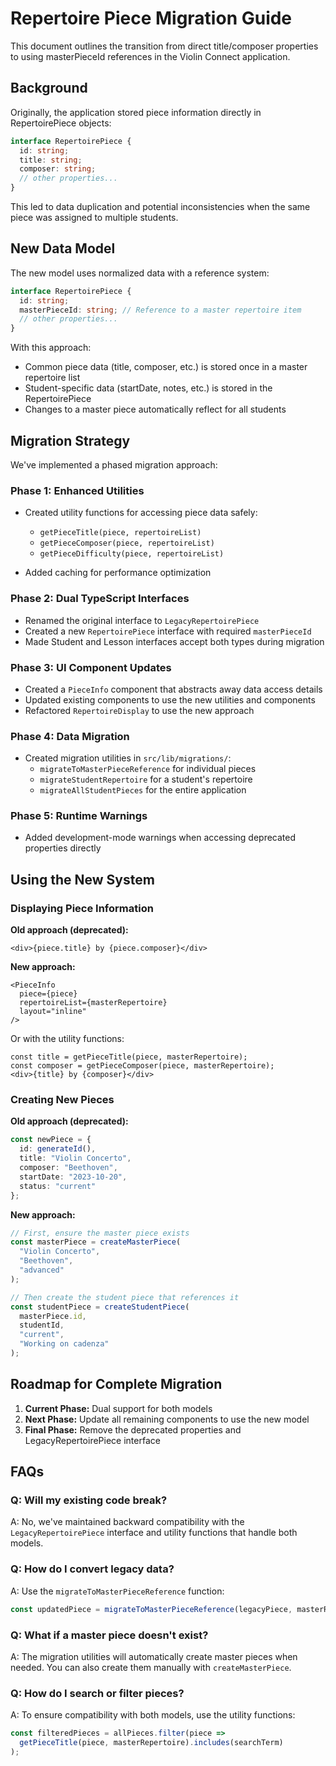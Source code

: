 # Repertoire Piece Migration Guide

This document outlines the transition from direct title/composer properties to using masterPieceId references in the Violin Connect application.

## Background

Originally, the application stored piece information directly in RepertoirePiece objects:

```typescript
interface RepertoirePiece {
  id: string;
  title: string;
  composer: string;
  // other properties...
}
```

This led to data duplication and potential inconsistencies when the same piece was assigned to multiple students.

## New Data Model

The new model uses normalized data with a reference system:

```typescript
interface RepertoirePiece {
  id: string;
  masterPieceId: string; // Reference to a master repertoire item
  // other properties...
}
```

With this approach:
- Common piece data (title, composer, etc.) is stored once in a master repertoire list
- Student-specific data (startDate, notes, etc.) is stored in the RepertoirePiece
- Changes to a master piece automatically reflect for all students

## Migration Strategy

We've implemented a phased migration approach:

### Phase 1: Enhanced Utilities

- Created utility functions for accessing piece data safely:
  - `getPieceTitle(piece, repertoireList)`
  - `getPieceComposer(piece, repertoireList)`
  - `getPieceDifficulty(piece, repertoireList)`

- Added caching for performance optimization

### Phase 2: Dual TypeScript Interfaces

- Renamed the original interface to `LegacyRepertoirePiece`
- Created a new `RepertoirePiece` interface with required `masterPieceId`
- Made Student and Lesson interfaces accept both types during migration

### Phase 3: UI Component Updates

- Created a `PieceInfo` component that abstracts away data access details
- Updated existing components to use the new utilities and components
- Refactored `RepertoireDisplay` to use the new approach

### Phase 4: Data Migration

- Created migration utilities in `src/lib/migrations/`:
  - `migrateToMasterPieceReference` for individual pieces
  - `migrateStudentRepertoire` for a student's repertoire
  - `migrateAllStudentPieces` for the entire application

### Phase 5: Runtime Warnings

- Added development-mode warnings when accessing deprecated properties directly

## Using the New System

### Displaying Piece Information

**Old approach (deprecated):**
```tsx
<div>{piece.title} by {piece.composer}</div>
```

**New approach:**
```tsx
<PieceInfo 
  piece={piece} 
  repertoireList={masterRepertoire}
  layout="inline"
/>
```

Or with the utility functions:
```tsx
const title = getPieceTitle(piece, masterRepertoire);
const composer = getPieceComposer(piece, masterRepertoire);
<div>{title} by {composer}</div>
```

### Creating New Pieces

**Old approach (deprecated):**
```typescript
const newPiece = {
  id: generateId(),
  title: "Violin Concerto",
  composer: "Beethoven",
  startDate: "2023-10-20",
  status: "current"
};
```

**New approach:**
```typescript
// First, ensure the master piece exists
const masterPiece = createMasterPiece(
  "Violin Concerto",
  "Beethoven",
  "advanced"
);

// Then create the student piece that references it
const studentPiece = createStudentPiece(
  masterPiece.id,
  studentId,
  "current",
  "Working on cadenza"
);
```

## Roadmap for Complete Migration

1. **Current Phase:** Dual support for both models
2. **Next Phase:** Update all remaining components to use the new model
3. **Final Phase:** Remove the deprecated properties and LegacyRepertoirePiece interface

## FAQs

### Q: Will my existing code break?

A: No, we've maintained backward compatibility with the `LegacyRepertoirePiece` interface and utility functions that handle both models.

### Q: How do I convert legacy data?

A: Use the `migrateToMasterPieceReference` function:

```typescript
const updatedPiece = migrateToMasterPieceReference(legacyPiece, masterRepertoire);
```

### Q: What if a master piece doesn't exist?

A: The migration utilities will automatically create master pieces when needed. You can also create them manually with `createMasterPiece`.

### Q: How do I search or filter pieces?

A: To ensure compatibility with both models, use the utility functions:

```typescript
const filteredPieces = allPieces.filter(piece => 
  getPieceTitle(piece, masterRepertoire).includes(searchTerm)
);
``` 